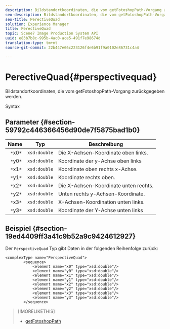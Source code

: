 ```yaml
---
description: Bildstandortkoordinaten, die vom getFotoshopPath-Vorgang zurückgegeben werden.
seo-description: Bildstandortkoordinaten, die vom getFotoshopPath-Vorgang zurückgegeben werden.
seo-title: PerectiveQuad
solution: Experience Manager
title: PerectiveQuad
topic: Scene7 Image Production System API
uuid: e83b7b8c-995b-4ac0-ace5-491f7e98674d
translation-type: tm+mt
source-git-commit: 22b447e66c223126f4e6b91f9a0102e86731c4a4

---
```



# PerectiveQuad{#perspectivequad}

Bildstandortkoordinaten, die vom getFotoshopPath-Vorgang zurückgegeben werden.

Syntax

## Parameter {#section-59792c446366456d90de7f5875bad1b0}

| Name | Typ | Beschreibung |
|---|---|---|
| ` *`x0`*` | `xsd:double` | Die X-Achsen-Koordinate oben links. |
| ` *`y0`*` | `xsd:double` | Koordinate der y-Achse oben links |
| ` *`x1`*` | `xsd:double` | Koordinate oben rechts x-Achse. |
| ` *`y1`*` | `xsd:double` | Koordinate rechts oben. |
| ` *`x2`*` | `xsd:double` | Die X-Achsen-Koordinate unten rechts. |
| ` *`y2`*` | `xsd:double` | Unten rechts y-Achsen-Koordinate. |
| ` *`x3`*` | `xsd:double` | X-Achsen-Koordination unten links. |
| ` *`y3`*` | `xsd:double` | Koordinate der Y-Achse unten links |

## Beispiel {#section-19ed4409ff3a41c9b52a9c9424612927}

Der `PerspectiveQuad` Typ gibt Daten in der folgenden Reihenfolge zurück:

```
<complexType name="PerspectiveQuad">
        <sequence>
            <element name="x0" type="xsd:double"/>
            <element name="y0" type="xsd:double"/>
            <element name="x1" type="xsd:double"/>
            <element name="y1" type="xsd:double"/>
            <element name="x2" type="xsd:double"/>
            <element name="y2" type="xsd:double"/>
            <element name="x3" type="xsd:double"/>
            <element name="y3" type="xsd:double"/>
        </sequence>
```

>[!MORELIKETHIS]
>
>* [getFotoshopPath](../../operations/c-operations-intro/c-methods/r-get-photoshop-path.md#reference-545f902f84194951ac04e947fdc803b9)


